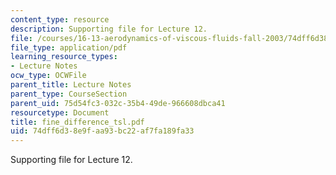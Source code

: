 ```yaml
---
content_type: resource
description: Supporting file for Lecture 12.
file: /courses/16-13-aerodynamics-of-viscous-fluids-fall-2003/74dff6d38e9faa93bc22af7fa189fa33_fine_difference_tsl.pdf
file_type: application/pdf
learning_resource_types:
- Lecture Notes
ocw_type: OCWFile
parent_title: Lecture Notes
parent_type: CourseSection
parent_uid: 75d54fc3-032c-35b4-49de-966608dbca41
resourcetype: Document
title: fine_difference_tsl.pdf
uid: 74dff6d3-8e9f-aa93-bc22-af7fa189fa33
---
```

Supporting file for Lecture 12.

